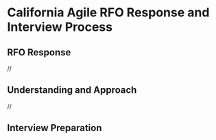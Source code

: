 # California Agile RFO Response and Interview Process
## RFO Response

//

## Understanding and Approach

//

## Interview Preparation
